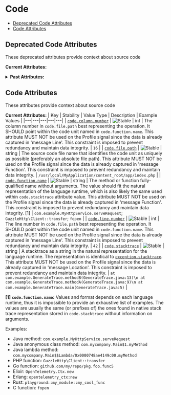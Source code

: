<!-- NOTE: THIS FILE IS AUTOGENERATED. DO NOT EDIT BY HAND. -->
<!-- see templates/registry/markdown/attribute_namespace.md.j2 -->

# Code

- [Deprecated Code Attributes](#deprecated-code-attributes)
- [Code Attributes](#code-attributes)

## Deprecated Code Attributes

These deprecated attributes provide context about source code

**Current Attributes:**
<details>
<summary><b>Past Attributes:</b></summary>

| Key | Type | Summary | Example Values | Deprecation Explanation |
|---|---|---|---|---|
| <a id="code-column" href="#code-column">`code.column`</a> | int | Deprecated, use `code.column.number` | `16` |  Use `code.column.number` instead.  |
| <a id="code-filepath" href="#code-filepath">`code.filepath`</a> | string | Deprecated, use `code.file.path` instead | `/usr/local/MyApplication/content_root/app/index.php` |  Use `code.file.path` instead.  |
| <a id="code-function" href="#code-function">`code.function`</a> | string | Deprecated, use `code.function.name` instead | `serveRequest` |  Value should be included in `code.function.name` which is expected to be a fully-qualified name.  |
| <a id="code-lineno" href="#code-lineno">`code.lineno`</a> | int | Deprecated, use `code.line.number` instead | `42` |  Use `code.line.number` instead.  |
| <a id="code-namespace" href="#code-namespace">`code.namespace`</a> | string | Deprecated, namespace is now included into `code.function.name` | `com.example.MyHttpService` |  Value should be included in `code.function.name` which is expected to be a fully-qualified name.  |

</details>

## Code Attributes

These attributes provide context about source code

**Current Attributes:**
| Key | Stability | Value Type | Description | Example Values |
|---|---|---|---|---|
| <a id="code-column-number" href="#code-column-number">`code.column.number`</a> | ![Stable](https://img.shields.io/badge/-stable-lightgreen) | int | The column number in `code.file.path` best representing the operation. It SHOULD point within the code unit named in `code.function.name`. This attribute MUST NOT be used on the Profile signal since the data is already captured in 'message Line'. This constraint is imposed to prevent redundancy and maintain data integrity. | `16` |
| <a id="code-file-path" href="#code-file-path">`code.file.path`</a> | ![Stable](https://img.shields.io/badge/-stable-lightgreen) | string | The source code file name that identifies the code unit as uniquely as possible (preferably an absolute file path). This attribute MUST NOT be used on the Profile signal since the data is already captured in 'message Function'. This constraint is imposed to prevent redundancy and maintain data integrity. | `/usr/local/MyApplication/content_root/app/index.php` |
| <a id="code-function-name" href="#code-function-name">`code.function.name`</a> | ![Stable](https://img.shields.io/badge/-stable-lightgreen) | string | The method or function fully-qualified name without arguments. The value should fit the natural representation of the language runtime, which is also likely the same used within `code.stacktrace` attribute value. This attribute MUST NOT be used on the Profile signal since the data is already captured in 'message Function'. This constraint is imposed to prevent redundancy and maintain data integrity. [1] | `com.example.MyHttpService.serveRequest`; `GuzzleHttp\Client::transfer`; `fopen` |
| <a id="code-line-number" href="#code-line-number">`code.line.number`</a> | ![Stable](https://img.shields.io/badge/-stable-lightgreen) | int | The line number in `code.file.path` best representing the operation. It SHOULD point within the code unit named in `code.function.name`. This attribute MUST NOT be used on the Profile signal since the data is already captured in 'message Line'. This constraint is imposed to prevent redundancy and maintain data integrity. | `42` |
| <a id="code-stacktrace" href="#code-stacktrace">`code.stacktrace`</a> | ![Stable](https://img.shields.io/badge/-stable-lightgreen) | string | A stacktrace as a string in the natural representation for the language runtime. The representation is identical to [`exception.stacktrace`](/docs/exceptions/exceptions-spans.md#stacktrace-representation). This attribute MUST NOT be used on the Profile signal since the data is already captured in 'message Location'. This constraint is imposed to prevent redundancy and maintain data integrity. | `at com.example.GenerateTrace.methodB(GenerateTrace.java:13)\n at com.example.GenerateTrace.methodA(GenerateTrace.java:9)\n at com.example.GenerateTrace.main(GenerateTrace.java:5)` |

**[1] `code.function.name`:** Values and format depends on each language runtime, thus it is impossible to provide an exhaustive list of examples.
The values are usually the same (or prefixes of) the ones found in native stack trace representation stored in
`code.stacktrace` without information on arguments.

Examples:

* Java method: `com.example.MyHttpService.serveRequest`
* Java anonymous class method: `com.mycompany.Main$1.myMethod`
* Java lambda method: `com.mycompany.Main$$Lambda/0x0000748ae4149c00.myMethod`
* PHP function: `GuzzleHttp\Client::transfer`
* Go function: `github.com/my/repo/pkg.foo.func5`
* Elixir: `OpenTelemetry.Ctx.new`
* Erlang: `opentelemetry_ctx:new`
* Rust: `playground::my_module::my_cool_func`
* C function: `fopen`
